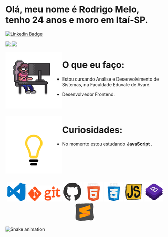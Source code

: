 <h1>Olá, meu nome é Rodrigo Melo, tenho 24 anos e moro em Itaí-SP. </h1>

[![Linkedin Badge](https://img.shields.io/badge/-LinkedIn-blue?style=flat-square&logo=Linkedin&logoColor=white&link=https://www.linkedin.com/in/rodrigo-melo-313a87142)](https://www.linkedin.com/in/rodrigo-melo-313a87142)
 
<div>
  <a align="center" href="https://github.com/Rodrigomelo220">
    <img height="160em" src="https://github-readme-stats.vercel.app/api?username=Rodrigomelo220&show_icons=true&theme=dracula&include_all_commits=true&count_private=true"/>
    <img height="160em" src="https://github-readme-stats.vercel.app/api/top-langs/?username=Rodrigomelo220&layout=compact&langs_count=7&theme=dracula"/>
  </a>
</div>

 <img align="left" src="https://github.com/Rodrigomelo220/Rodrigomelo220/blob/main/.github/images/Gif/dev.gif" alt="Dev" height="180"/> <h1>O que eu faço:</h1>

- Estou cursando Análise e Desenvolvimento de Sistemas, na Faculdade Eduvale de Avaré.

- Desenvolvedor Frontend.

</br>
</br>

<img align="left" src="https://github.com/Rodrigomelo220/Rodrigomelo220/blob/main/.github/images/Gif/lampada.gif" alt="pcPixel" height="180"/> <h1> Curiosidades: </h1>

- No momento estou estudando <strong> JavaScript </strong>.

<br>
<br>
<br>
<br>

<br>
 
 <p align="center">
 
</p>

<p align="center">
 <img src="https://github.com/Rodrigomelo220/Rodrigomelo220/blob/main/.github/images/Gif/vsCode.gif" alt="VSCode" height="60"/>
 <img src="https://github.com/Rodrigomelo220/Rodrigomelo220/blob/main/.github/images/Gif/git.gif" alt="Git" height="50"/>
 <img src="https://github.com/Rodrigomelo220/Rodrigomelo220/blob/main/.github/images/Gif/github.gif" alt="Github" height="60"/>
 <img src="https://github.com/Rodrigomelo220/Rodrigomelo220/blob/main/.github/images/Gif/html-5.gif" alt="HTML" height="60"/>
 <img src="https://github.com/Rodrigomelo220/Rodrigomelo220/blob/main/.github/images/Gif/css3.gif" alt="CSS" height="60"/>
 <img src="https://github.com/Rodrigomelo220/Rodrigomelo220/blob/main/.github/images/Gif/js.gif" alt="Javascript" height="60"/>
 <img src="https://github.com/Rodrigomelo220/Rodrigomelo220/blob/main/.github/images/Gif/bootstrap.gif" alt="Bootstrap" height="60"/>
 <img src="https://github.com/Rodrigomelo220/Rodrigomelo220/blob/main/.github/images/Gif/sublime.gif" alt="Sublime" height="60"/>
 </p>
  
  <a href="https://github.com/Rodrigomelo220/rafaballerini/blob/output/github-contribution-grid-snake.svg"><a>
  
 ![Snake animation](https://github.com/Rodrigomelo220/rafaballerini/blob/output/github-contribution-grid-snake.svg)
